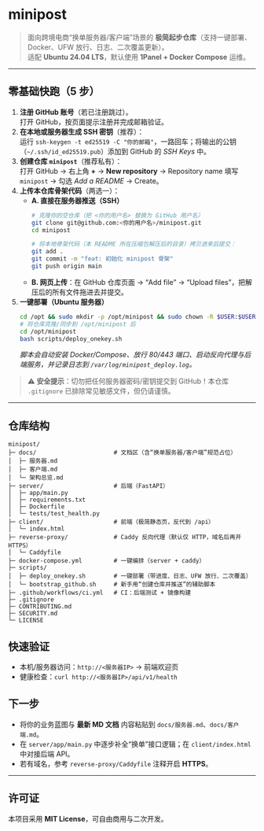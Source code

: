 # minipost

> 面向跨境电商“换单服务器/客户端”场景的 **极简起步仓库**（支持一键部署、Docker、UFW 放行、日志、二次覆盖更新）。  
> 适配 **Ubuntu 24.04 LTS**，默认使用 **1Panel + Docker Compose** 运维。

---

## 零基础快跑（5 步）
1. **注册 GitHub 账号**（若已注册跳过）。  
   打开 GitHub，按页面提示注册并完成邮箱验证。
2. **在本地或服务器生成 SSH 密钥**（推荐）：  
   运行 `ssh-keygen -t ed25519 -C "你的邮箱"`，一路回车；将输出的公钥（`~/.ssh/id_ed25519.pub`）添加到 GitHub 的 *SSH Keys* 中。
3. **创建仓库 `minipost`**（推荐私有）：  
   打开 GitHub → 右上角 **+** → **New repository** → Repository name 填写 `minipost` → 勾选 *Add a README* → Create。
4. **上传本仓库骨架代码**（两选一）：  
   - **A. 直接在服务器推送（SSH）**  
     ```bash
     # 克隆你的空仓库（把 <你的用户名> 替换为 GitHub 用户名）
     git clone git@github.com:<你的用户名>/minipost.git
     cd minipost

     # 将本地骨架代码（本 README 所在压缩包解压后的目录）拷贝进来后提交：
     git add .
     git commit -m "feat: 初始化 minipost 骨架"
     git push origin main
     ```
   - **B. 网页上传**：在 GitHub 仓库页面 → “Add file” → “Upload files”，把解压后的所有文件拖进去并提交。
5. **一键部署（Ubuntu 服务器）**  
   ```bash
   cd /opt && sudo mkdir -p /opt/minipost && sudo chown -R $USER:$USER /opt/minipost
   # 将仓库克隆/同步到 /opt/minipost 后
   cd /opt/minipost
   bash scripts/deploy_onekey.sh
   ```
   *脚本会自动安装 Docker/Compose、放行 80/443 端口、启动反向代理与后端服务，并记录日志到 `/var/log/minipost_deploy.log`。*

> ⚠️ **安全提示**：切勿把任何服务器密码/密钥提交到 GitHub！本仓库 `.gitignore` 已排除常见敏感文件，但仍请谨慎。

---

## 仓库结构
```
minipost/
├─ docs/                      # 文档区（含“换单服务器/客户端”规范占位）
│  ├─ 服务器.md
│  ├─ 客户端.md
│  └─ 架构总览.md
├─ server/                    # 后端（FastAPI）
│  ├─ app/main.py
│  ├─ requirements.txt
│  ├─ Dockerfile
│  └─ tests/test_health.py
├─ client/                    # 前端（极简静态页，反代到 /api）
│  └─ index.html
├─ reverse-proxy/             # Caddy 反向代理（默认仅 HTTP，域名后再开 HTTPS）
│  └─ Caddyfile
├─ docker-compose.yml         # 一键编排（server + caddy）
├─ scripts/
│  ├─ deploy_onekey.sh        # 一键部署（带进度、日志、UFW 放行、二次覆盖）
│  └─ bootstrap_github.sh     # 新手用“创建仓库并推送”的辅助脚本
├─ .github/workflows/ci.yml   # CI：后端测试 + 镜像构建
├─ .gitignore
├─ CONTRIBUTING.md
├─ SECURITY.md
└─ LICENSE
```

## 快速验证
- 本机/服务器访问：`http://<服务器IP>` → 前端欢迎页  
- 健康检查：`curl http://<服务器IP>/api/v1/health`

## 下一步
- 将你的业务蓝图与 **最新 MD 文档** 内容粘贴到 `docs/服务器.md`、`docs/客户端.md`。  
- 在 `server/app/main.py` 中逐步补全“换单”接口逻辑；在 `client/index.html` 中对接后端 API。  
- 若有域名，参考 `reverse-proxy/Caddyfile` 注释开启 **HTTPS**。

---

## 许可证
本项目采用 **MIT License**，可自由商用与二次开发。
